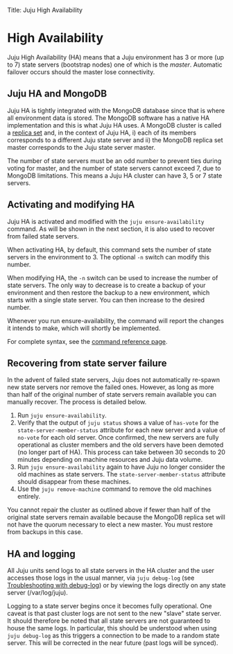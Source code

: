 Title: Juju High Availability


# High Availability

Juju High Availability (HA) means that a Juju environment has 3 or more (up to
7) state servers (bootstrap nodes) one of which is the *master*. Automatic
failover occurs should the master lose connectivity.


## Juju HA and MongoDB

Juju HA is tightly integrated with the MongoDB database since that is where all
environment data is stored. The MongoDB software has a native HA implementation
and this is what Juju HA uses. A MongoDB cluster is called a
[replica set](http://docs.mongodb.org/manual/replication/) and, in the context
of Juju HA, i) each of its members corresponds to a different Juju state server
and ii) the MongoDB replica set master corresponds to the Juju state server master.

The number of state servers must be an odd number to prevent ties during voting
for master, and the number of state servers cannot exceed 7, due to MongoDB
limitations. This means a Juju HA cluster can have 3, 5 or 7 state servers.


## Activating and modifying HA

Juju HA is activated and modified with the `juju ensure-availability` command.
As will be shown in the next section, it is also used to recover from failed
state servers.

When activating HA, by default, this command sets the number of state
servers in the environment to 3. The optional `-n` switch can modify this 
number.

When modifying HA, the `-n` switch can be used to increase the number of state
servers. The only way to decrease is to create a backup of your environment
and then restore the backup to a new environment, which starts with a single
state server. You can then increase to the desired number.

Whenever you run ensure-availability, the command will report the changes it
intends to make, which will shortly be implemented.

For complete syntax, see the [command reference page](./commands.html#ensure-availability
).


## Recovering from state server failure

In the advent of failed state servers, Juju does not automatically re-spawn new
state servers nor remove the failed ones. However, as long as more than half of
the original number of state servers remain available you can manually recover.
The process is detailed below.

1. Run `juju ensure-availability`.
1. Verify that the output of `juju status` shows a value of `has-vote` for the
   `state-server-member-status` attribute for each new server and a value of
   `no-vote` for each old server. Once confirmed, the new servers are fully
   operational as cluster members and the old servers have been demoted (no longer
   part of HA). This process can take between 30 seconds to 20 minutes depending
   on machine resources and Juju data volume.
1. Run `juju ensure-availability` again to have Juju no longer consider the
   old machines as state servers. The `state-server-member-status` attribute
   should disappear from these machines.
1. Use the `juju remove-machine` command to remove the old machines entirely.

You cannot repair the cluster as outlined above if fewer than half of the
original state servers remain available because the MongoDB replica set will not
have the quorum necessary to elect a new master. You must restore from backups
in this case.


## HA and logging

All Juju units send logs to all state servers in the HA cluster and the user
accesses those logs in the usual manner, via `juju debug-log` (see 
[Troubleshooting with debug-log](./troubleshooting-debug-log.html)) or by
viewing the logs directly on any state server (/var/log/juju).

Logging to a state server begins once it becomes fully operational. One caveat
is that past cluster logs are not sent to the new "slave" state server. It
should therefore be noted that all state servers are not guaranteed to house
the same logs. In particular, this should be understood when using `juju
debug-log` as this triggers a connection to be made to a random state server.
This will be corrected in the near future (past logs will be synced).
